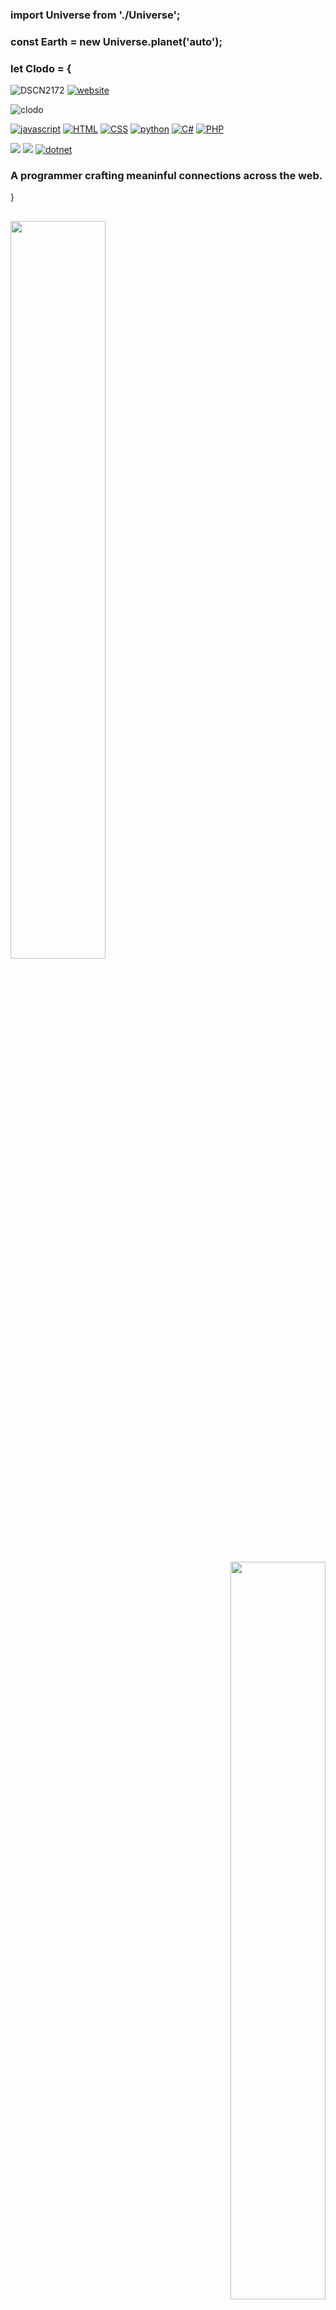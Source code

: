 <h3> import Universe from './Universe'; </h3>

<h3>const Earth = new Universe.planet('auto'); </h3>

<h3>let Clodo = { </h3>

<div align="left">
  
![DSCN2172](https://user-images.githubusercontent.com/104923248/214688635-cd3537fc-eff6-4363-9bc0-26a6d3bf8b3f.JPG) <a href="https://clodo.me">![website](https://img.shields.io/badge/https://clodo.me-blue)</a>

![clodo](https://github-readme-stats.vercel.app/api?username=clodoN1109&theme=calm_pink&show_icons=true)



<div align="left">
  
<a href="https://developer.mozilla.org/pt-BR/docs/Web/JavaScript">![javascript](https://img.shields.io/badge/JavaScript-323330?style=for-the-badge&logo=javascript&logoColor=F7DF1E)</a>
<a href="https://developer.mozilla.org/pt-BR/docs/Web/HTML">![HTML](https://img.shields.io/badge/HTML5-E34F26?style=for-the-badge&logo=html5&logoColor=white)</a>
<a href="https://developer.mozilla.org/pt-BR/docs/Web/CSS">![CSS](https://img.shields.io/badge/CSS3-1572B6?style=for-the-badge&logo=css3&logoColor=white)</a>
<a href="https://www.python.org/">![python](https://img.shields.io/badge/Python-FFD43B?style=for-the-badge&logo=python&logoColor=blue)</a>
<a href="https://learn.microsoft.com/pt-br/dotnet/csharp/">![C#](https://img.shields.io/badge/C%23-239120?style=for-the-badge&logo=c-sharp&logoColor=white)</a>
<a href="">![PHP](https://img.shields.io/badge/PHP-777BB4?style=for-the-badge&logo=php&logoColor=white)</a>

</div>

<div align="left">
  
  <a href="https://unity.com"><img src="https://img.shields.io/badge/Unity-100000?style=for-the-badge&logo=unity&logoColor=white"></a>
  <a href="https://pt-br.reactjs.org/"><img src="https://img.shields.io/badge/Vue.js-35495E?style=for-the-badge&logo=vue.js&logoColor=4FC08D"></a>
  <a href="https://dotnet.microsoft.com/en-us/">![dotnet](https://img.shields.io/badge/.NET-512BD4?style=for-the-badge&logo=dotnet&logoColor=white)</a>

</div>




<div align="left">
  
### A programmer crafting meaninful connections across the web.

</div>

}

##

<div align="left">
   <img src="https://github.com/clodoN1109/clodoN1109/assets/104923248/719cc235-b70d-4302-a53c-ef9c12390d8e" width="55%">
</div>

<div align="right">
  <img src="https://github.com/clodoN1109/turing-universal-machines/assets/104923248/6b58f7a5-d8ed-4f4f-9e04-21abbde5028c" width="55%">
</div>

<div align="left">
   <img src="https://github.com/clodoN1109/clodoN1109/assets/104923248/918c26ab-e4bc-47a1-8f01-7d2f5640cf78" width="55%">
</div>

<!---
clodoN1109/clodoN1109 is a ✨ special ✨ repository because its `README.md` (this file) appears on your GitHub profile.
You can click the Preview link to take a look at your changes.
--->
